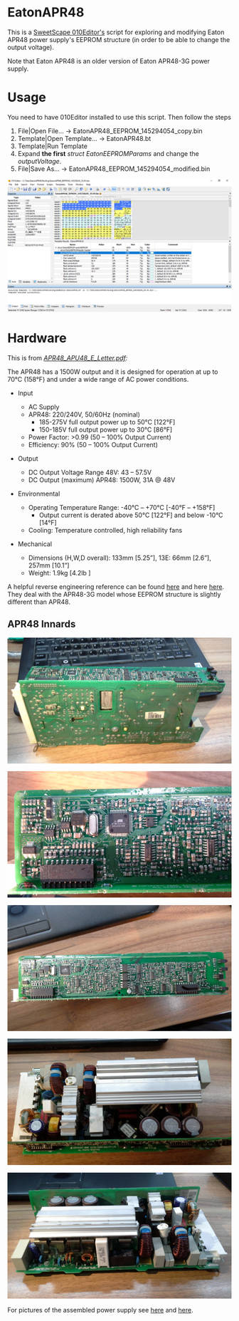 # EatonAPR48
This is a [SweetScape 010Editor's](https://www.sweetscape.com/010editor/repository/templates/file_info.php?file=EatonAPR48.bt&type=0&sort=) script for exploring and modifying Eaton APR48 power supply's EEPROM structure (in order to be able to change the output voltage). 

Note that Eaton APR48 is an older version of Eaton APR48-3G power supply.

# Usage

You need to have 010Editor installed to use this script. Then follow the steps 
1. File|Open File... -> EatonAPR48_EEPROM_145294054_copy.bin
2. Template|Open Template... -> EatonAPR48.bt
3. Template|Run Template
4. Expand **the first** _struct EatonEEPROMParams_ and change the _outputVoltage_.
5. File|Save As... -> EatonAPR48_EEPROM_145294054_modified.bin

![010Editor Workspace](./SweetScape_010Editor.PNG "010Editor Workspace")

# Hardware

This is from _[APR48_APU48_E_Letter.pdf](http://lit.powerware.com/ll_download.asp?file=APR48_APU48_E_Letter.pdf):_

The APR48 has a 1500W output and it is designed for operation at up to 70°C (158°F) 
and under a wide range of AC power conditions.

- Input
    - AC Supply
    - APR48: 220/240V, 50/60Hz (nominal)
        - 185-275V full output power up to 50°C [122°F]
        - 150-185V full output power up to 30°C [86°F]
    - Power Factor: >0.99 (50 – 100% Output Current)
    - Efficiency: 90% (50 – 100% Output Current)

- Output
  - DC Output Voltage Range     48V: 43 – 57.5V
  - DC Output (maximum)         APR48: 1500W, 31A @ 48V

- Environmental
    - Operating Temperature Range: -40°C – +70°C [-40°F – +158°F]
        - Output current is derated above 50°C [122°F] and below -10°C [14°F]
    - Cooling: Temperature controlled, high reliability fans

- Mechanical
    - Dimensions (H,W,D overall): 133mm [5.25”], 13E: 66mm [2.6”], 257mm [10.1”]
    - Weight: 1.9kg [4.2lb ]

A helpful reverse engineering reference can be found [here](https://electrotransport.ru/ussr/index.php?topic=21127.msg490810#msg490810) and here [here](https://endless-sphere.com/forums/viewtopic.php?f=2&t=66169#p995130). They deal with the APR48-3G model whose EEPROM structure is slightly different than APR48.

## APR48 Innards

![APR48](./images/20180505_164400.jpg "APR48")

![APR48](./images/20180505_164520.jpg "APR48")

![APR48](./images/20180505_165326.jpg "APR48")

![APR48](./images/20180505_165416.jpg "APR48")

![APR48](./images/20180505_165505.jpg "APR48")

For pictures of the assembled power supply see [here](https://endless-sphere.com/forums/viewtopic.php?t=93764) and [here](https://imgur.com/a/TzfKa).


